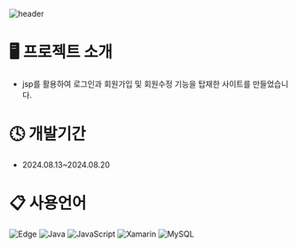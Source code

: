 ![header](https://capsule-render.vercel.app/api?type=waving&color=auto&height=200&section=header&text=공%20감&fontSize=70)

# 🖥️ 프로젝트 소개
+ jsp를 활용하여 로그인과 회원가입 및 회원수정 기능을 탑재한 사이트를 만들었습니다.

# 🕓 개발기간
+ 2024.08.13~2024.08.20
# 📋 사용언어
![Edge](https://img.shields.io/badge/jsp-0078D7?style=for-the-badge&logo=Microsoft-jsp&logoColor=white)
![Java](https://img.shields.io/badge/java-%23ED8B00.svg?style=for-the-badge&logo=openjdk&logoColor=white)
![JavaScript](https://img.shields.io/badge/javascript-%23323330.svg?style=for-the-badge&logo=javascript&logoColor=%23F7DF1E)
![Xamarin](https://img.shields.io/badge/css-3199DC?style=for-the-badge&logo=css&logoColor=white)
![MySQL](https://img.shields.io/badge/mysql-4479A1.svg?style=for-the-badge&logo=mysql&logoColor=white)
